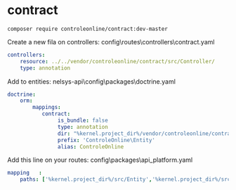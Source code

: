 # contract


`composer require controleonline/contract:dev-master`



Create a new fila on controllers:
config\routes\controllers\contract.yaml

```yaml
controllers:
    resource: ../../vendor/controleonline/contract/src/Controller/
    type: annotation      
```

Add to entities:
nelsys-api\config\packages\doctrine.yaml
```yaml
doctrine:
    orm:
        mappings:
           contract:
                is_bundle: false
                type: annotation
                dir: "%kernel.project_dir%/vendor/controleonline/contract/src/Entity"
                prefix: 'ControleOnline\Entity'
                alias: ControleOnline                             
```          


Add this line on your routes:
config\packages\api_platform.yaml
```yaml          
mapping   :
    paths: ['%kernel.project_dir%/src/Entity','%kernel.project_dir%/src/Resource',"%kernel.project_dir%/vendor/controleonline/contract/src/Entity"]        
```          
